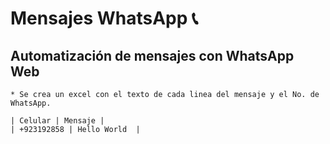 # Mensajes WhatsApp 📞

## Automatización de mensajes con WhatsApp Web

    * Se crea un excel con el texto de cada linea del mensaje y el No. de WhatsApp.

    | Celular | Mensaje |
    | +923192858 | Hello World  |
  
